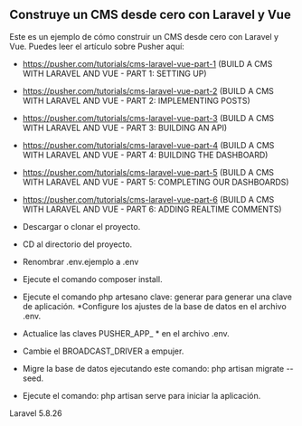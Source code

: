 ## Construye un CMS desde cero con Laravel y Vue
Este es un ejemplo de cómo construir un CMS desde cero con Laravel y Vue. Puedes leer el artículo sobre Pusher aquí:

* https://pusher.com/tutorials/cms-laravel-vue-part-1 (BUILD A CMS WITH LARAVEL AND VUE - PART 1: SETTING UP)
* https://pusher.com/tutorials/cms-laravel-vue-part-2 (BUILD A CMS WITH LARAVEL AND VUE - PART 2: IMPLEMENTING POSTS)
* https://pusher.com/tutorials/cms-laravel-vue-part-3 (BUILD A CMS WITH LARAVEL AND VUE - PART 3: BUILDING AN API)
* https://pusher.com/tutorials/cms-laravel-vue-part-4 (BUILD A CMS WITH LARAVEL AND VUE - PART 4: BUILDING THE DASHBOARD)
* https://pusher.com/tutorials/cms-laravel-vue-part-5 (BUILD A CMS WITH LARAVEL AND VUE - PART 5: COMPLETING OUR DASHBOARDS)
* https://pusher.com/tutorials/cms-laravel-vue-part-6 (BUILD A CMS WITH LARAVEL AND VUE - PART 6: ADDING REALTIME COMMENTS)


* Descargar o clonar el proyecto.
* CD al directorio del proyecto.
* Renombrar .env.ejemplo a .env
* Ejecute el comando composer install.
* Ejecute el comando php artesano clave: generar para generar una clave de aplicación.
*Configure los ajustes de la base de datos en el archivo .env.
* Actualice las claves PUSHER_APP_ * en el archivo .env.
* Cambie el BROADCAST_DRIVER a empujer.
* Migre la base de datos ejecutando este comando: php artisan migrate --seed.
* Ejecute el comando: php artisan serve para iniciar la aplicación.

Laravel 5.8.26

